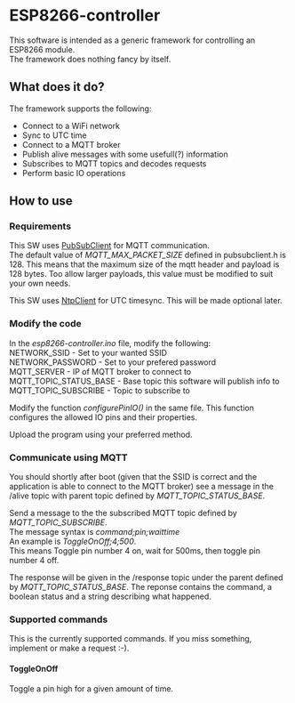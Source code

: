 # ESP8266-controller
This software is intended as a generic framework for controlling an ESP8266 module.  
The framework does nothing fancy by itself.  

## What does it do?
The framework supports the following:
 * Connect to a WiFi network
 * Sync to UTC time
 * Connect to a MQTT broker
 * Publish alive messages with some usefull(?) information
 * Subscribes to MQTT topics and decodes requests
 * Perform basic IO operations

## How to use
### Requirements
This SW uses [PubSubClient](https://github.com/knolleary/pubsubclient/) for MQTT 
communication.  
The default value of *MQTT_MAX_PACKET_SIZE* defined in pubsubclient.h is 128. 
This means that the maximum size of the mqtt header and payload is 128 bytes. Too 
allow larger payloads, this value must be modified to suit your own needs.


This SW uses [NtpClient](https://github.com/arduino-libraries/NTPClient) for 
UTC timesync. This will be made optional later.

### Modify the code
In the _esp8266-controller.ino_ file, modify the following:  
NETWORK_SSID - Set to your wanted SSID  
NETWORK_PASSWORD - Set to your prefered password  
MQTT_SERVER - IP of MQTT broker to connect to  
MQTT_TOPIC_STATUS_BASE - Base topic this software will publish info to  
MQTT_TOPIC_SUBSCRIBE - Topic to subscribe to  

Modify the function _configurePinIO()_ in the same file. This function configures 
the allowed IO pins and their properties.  

Upload the program using your preferred method.

### Communicate using MQTT
You should shortly after boot (given that the SSID is correct and the application 
is able to connect to the MQTT broker) see a message in the /alive topic with parent 
topic defined by _MQTT_TOPIC_STATUS_BASE_.  

Send a message to the the subscribed MQTT topic defined by _MQTT_TOPIC_SUBSCRIBE_.  
The message syntax is _command;pin;waittime_  
An example is _ToggleOnOff;4;500_.  
This means Toggle pin number 4 on, wait for 500ms, then toggle pin number 4 off.  

The response will be given in the /response topic under the parent defined by 
_MQTT_TOPIC_STATUS_BASE_. The reponse contains the command, a boolean status and 
a string describing what happened.

### Supported commands
This is the currently supported commands. If you miss something, implement or make 
a request :-).

#### ToggleOnOff
Toggle a pin high for a given amount of time.

